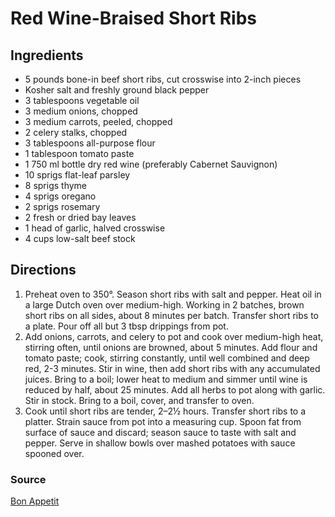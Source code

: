 # Red Wine-Braised Short Ribs

## Ingredients

- 5 pounds bone-in beef short ribs, cut crosswise into 2-inch pieces
- Kosher salt and freshly ground black pepper
- 3 tablespoons vegetable oil
- 3 medium onions, chopped
- 3 medium carrots, peeled, chopped
- 2 celery stalks, chopped
- 3 tablespoons all-purpose flour
- 1 tablespoon tomato paste
- 1 750 ml bottle dry red wine (preferably Cabernet Sauvignon)
- 10 sprigs flat-leaf parsley
- 8 sprigs thyme
- 4 sprigs oregano
- 2 sprigs rosemary
- 2 fresh or dried bay leaves
- 1 head of garlic, halved crosswise
- 4 cups low-salt beef stock

## Directions

1. Preheat oven to 350°. Season short ribs with salt and pepper. Heat oil in a
   large Dutch oven over medium-high. Working in 2 batches, brown short ribs on
   all sides, about 8 minutes per batch. Transfer short ribs to a plate. Pour
   off all but 3 tbsp drippings from pot.
1. Add onions, carrots, and celery to pot and cook over medium-high heat,
   stirring often, until onions are browned, about 5 minutes. Add flour and
   tomato paste; cook, stirring constantly, until well combined and deep red,
   2-3 minutes. Stir in wine, then add short ribs with any accumulated juices.
   Bring to a boil; lower heat to medium and simmer until wine is reduced by
   half, about 25 minutes. Add all herbs to pot along with garlic. Stir in
   stock. Bring to a boil, cover, and transfer to oven.
1. Cook until short ribs are tender, 2–2½ hours. Transfer short ribs to a
   platter. Strain sauce from pot into a measuring cup. Spoon fat from surface
   of sauce and discard; season sauce to taste with salt and pepper. Serve in
   shallow bowls over mashed potatoes with sauce spooned over.

### Source

[Bon Appetit](https://www.bonappetit.com/recipe/red-wine-braised-short-ribs)
